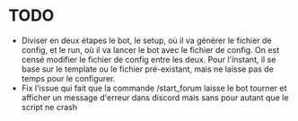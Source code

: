 # TODO

- Diviser en deux étapes le bot, le setup, où il va générer le fichier de config, et le run, où il va lancer le bot avec le fichier de config. On est censé modifier le fichier de config entre les deux. Pour l'instant, il se base sur le template ou le fichier pré-existant, mais ne laisse pas de temps pour le configurer.
- Fix l'issue qui fait que la commande /start_forum laisse le bot tourner et afficher un message d'erreur dans discord mais sans pour autant que le script ne crash